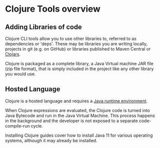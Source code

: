# Clojure Tools overview

## Adding Libraries of code
Clojure CLI tools allow you to use other libraries to, referred to as dependencies or 'deps'. These may be libraries you are writing locally, projects in git (e.g. on GitHub) or libraries published to Maven Central or [Clojars](https://clojars.org/).

Clojure is packaged as a complete library, a Java Virtual machine JAR file (zip file format), that is simply included in the project like any other library you would use.

## Hosted Language
Clojure is a hosted language and requires a [Java runtime environment](https://adoptopenjdk.net/).

When Clojure expressions are evaluated, the Clojure code is turned into Java Bytecode and run in the Java Virtual Machine.  This process happens in the background and the developer is not exposed to a separate code-compile-run cycle.

Installing Clojure guides cover how to install Java 11 for various operating systems, although it may already be installed.
